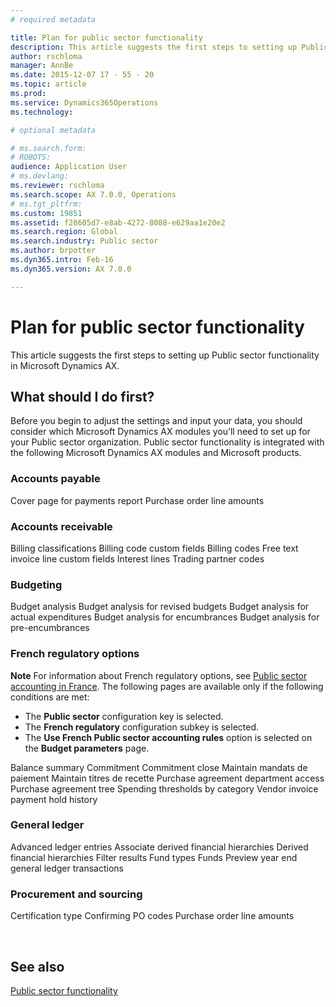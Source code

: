 ```yaml
---
# required metadata

title: Plan for public sector functionality
description: This article suggests the first steps to setting up Public sector functionality in Microsoft Dynamics AX.
author: rschloma
manager: AnnBe
ms.date: 2015-12-07 17 - 55 - 20
ms.topic: article
ms.prod: 
ms.service: Dynamics365Operations
ms.technology: 

# optional metadata

# ms.search.form: 
# ROBOTS: 
audience: Application User
# ms.devlang: 
ms.reviewer: rschloma
ms.search.scope: AX 7.0.0, Operations
# ms.tgt_pltfrm: 
ms.custom: 19851
ms.assetid: f28605d7-e8ab-4272-8088-e629aa1e20e2
ms.search.region: Global
ms.search.industry: Public sector
ms.author: brpotter
ms.dyn365.intro: Feb-16
ms.dyn365.version: AX 7.0.0

---
```


# Plan for public sector functionality

This article suggests the first steps to setting up Public sector functionality in Microsoft Dynamics AX.

What should I do first?
-----------------------

Before you begin to adjust the settings and input your data, you should consider which Microsoft Dynamics AX modules you’ll need to set up for your Public sector organization. Public sector functionality is integrated with the following Microsoft Dynamics AX modules and Microsoft products.

### Accounts payable

Cover page for payments report Purchase order line amounts

### Accounts receivable

Billing classifications Billing code custom fields Billing codes Free text invoice line custom fields Interest lines Trading partner codes

### Budgeting

Budget analysis Budget analysis for revised budgets Budget analysis for actual expenditures Budget analysis for encumbrances Budget analysis for pre-encumbrances

### French regulatory options

**Note** For information about French regulatory options, see [Public sector accounting in France](public-sector-accounting-france.md). The following pages are available only if the following conditions are met:

-   The **Public sector** configuration key is selected.
-   The **French regulatory** configuration subkey is selected.
-   The **Use French Public sector accounting rules** option is selected on the **Budget parameters** page.

Balance summary Commitment Commitment close Maintain mandats de paiement Maintain titres de recette Purchase agreement department access Purchase agreement tree Spending thresholds by category Vendor invoice payment hold history

### General ledger

Advanced ledger entries Associate derived financial hierarchies Derived financial hierarchies Filter results Fund types Funds Preview year end general ledger transactions

### Procurement and sourcing

Certification type Confirming PO codes Purchase order line amounts

 

See also
--------

[Public sector functionality](public-sector-functionality.md)

